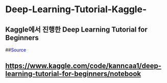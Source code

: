 # Deep-Learning-Tutorial-Kaggle-

## Kaggle에서 진행한 Deep Learning Tutorial for Beginners

##<span style="color : blue">Source </span> 
## https://www.kaggle.com/code/kanncaa1/deep-learning-tutorial-for-beginners/notebook
